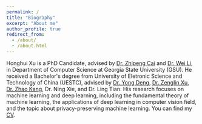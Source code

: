 ```yaml
---
permalink: /
title: "Biography"
excerpt: "About me"
author_profile: true
redirect_from:
  - /about/
  - /about.html
---
```


Honghui Xu is a PhD Candidate, advised by [Dr. Zhipeng Cai](https://scholar.google.com/citations?user=tq-LVzIAAAAJ&hl=zh-CN) and [Dr. Wei Li](https://scholar.google.com/citations?user=tHTIu_EAAAAJ&hl=zh-CN), in Department of Computer Science at Georgia State University (GSU). He received a Bachelor's degree from University of Eletronic Science and Technology of China (UESTC), advised by [Dr. Yong Deng](https://scholar.google.com/citations?user=gF0H9nEAAAAJ&hl=zh-CN), [Dr. Zenglin Xu](https://scholar.google.com/citations?user=Zuhod6sAAAAJ&hl=zh-CN), [Dr. Zhao Kang](https://scholar.google.com/citations?user=T_yCaN4AAAAJ&hl=zh-CN), Dr. Ning Xie, and Dr. Ling Tian.
His research focuses on machine learning and deep learning, including the fundamental theory of machine learning, the applications of deep learning in computer vision field, and the topic about privacy-preserving machine learning.
You can find my [CV](../assets/Honghui_Xu_CV.pdf).
